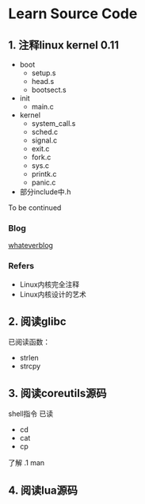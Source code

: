 Learn Source Code
======

## 1. 注释linux kernel 0.11
+ boot
    + setup.s
    + head.s
    + bootsect.s
+ init
    + main.c
+ kernel
	+ system_call.s
	+ sched.c 
	+ signal.c
	+ exit.c
	+ fork.c
	+ sys.c
	+ printk.c
	+ panic.c
+ 部分include中.h

To be continued

### Blog

[whateverblog](http://whateverblog/learn-linux/)

### Refers

+ Linux内核完全注释
+ Linux内核设计的艺术

## 2. 阅读glibc
已阅读函数：
+ strlen
+ strcpy

## 3. 阅读coreutils源码
shell指令
已读
+ cd
+ cat
+ cp

了解 .1 
man

## 4. 阅读lua源码
